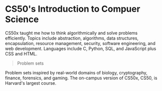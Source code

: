 # CS50's Introduction to Compuer Science
CS50x taught me how to think algorithmically and solve problems efficiently. Topics include abstraction, algorithms, data structures, encapsulation, resource management, security, software engineering, and web development. Languages include C, Python, SQL, and JavaScript plus CSS and HTML.

> Problem sets

Problem sets inspired by real-world domains of biology, cryptography, finance, forensics, and gaming. The on-campus version of CS50x, CS50, is Harvard's largest course.
